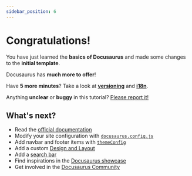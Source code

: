 ```yaml
---
sidebar_position: 6
---
```


# Congratulations!

You have just learned the **basics of Docusaurus** and made some changes to the **initial template**.

Docusaurus has **much more to offer**!

Have **5 more minutes**? Take a look at **[versioning](../tutorial-extras/manage-docs-versions.md)** and **[i18n](../tutorial-extras/translate-your-site.md)**.

Anything **unclear** or **buggy** in this tutorial? [Please report it!](https://github.com/it990110/docusaurus/discussions/4610)

## What's next?

- Read the [official documentation](https://tutorial.io/)
- Modify your site configuration with [`docusaurus.config.js`](https://tutorial.io/docs/api/docusaurus-config)
- Add navbar and footer items with [`themeConfig`](https://tutorial.io/docs/api/themes/configuration)
- Add a custom [Design and Layout](https://tutorial.io/docs/styling-layout)
- Add a [search bar](https://tutorial.io/docs/search)
- Find inspirations in the [Docusaurus showcase](https://tutorial.io/showcase)
- Get involved in the [Docusaurus Community](https://tutorial.io/community/support)
